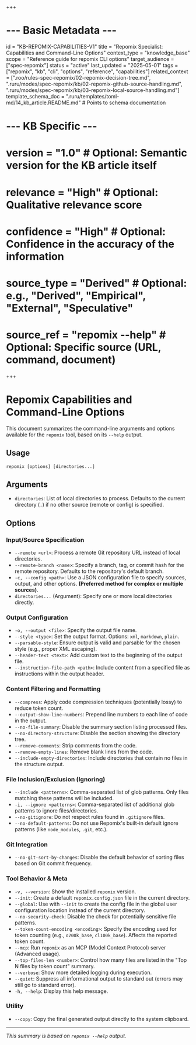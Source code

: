 +++
# --- Basic Metadata ---
id = "KB-REPOMIX-CAPABILITIES-V1"
title = "Repomix Specialist: Capabilities and Command-Line Options"
context_type = "knowledge_base"
scope = "Reference guide for repomix CLI options"
target_audience = ["spec-repomix"]
status = "active"
last_updated = "2025-05-01"
tags = ["repomix", "kb", "cli", "options", "reference", "capabilities"]
related_context = [".roo/rules-spec-repomix/02-repomix-decision-tree.md", ".ruru/modes/spec-repomix/kb/02-repomix-github-source-handling.md", ".ruru/modes/spec-repomix/kb/03-repomix-local-source-handling.md"]
template_schema_doc = ".ruru/templates/toml-md/14_kb_article.README.md" # Points to schema documentation
# --- KB Specific ---
# version = "1.0" # Optional: Semantic version for the KB article itself
# relevance = "High" # Optional: Qualitative relevance score
# confidence = "High" # Optional: Confidence in the accuracy of the information
# source_type = "Derived" # Optional: e.g., "Derived", "Empirical", "External", "Speculative"
# source_ref = "repomix --help" # Optional: Specific source (URL, command, document)
+++

# Repomix Capabilities and Command-Line Options

This document summarizes the command-line arguments and options available for the `repomix` tool, based on its `--help` output.

## Usage

```
repomix [options] [directories...]
```

## Arguments

-   `directories`: List of local directories to process. Defaults to the current directory (`.`) if no other source (remote or config) is specified.

## Options

### Input/Source Specification

-   `--remote <url>`: Process a remote Git repository URL instead of local directories.
-   `--remote-branch <name>`: Specify a branch, tag, or commit hash for the remote repository. Defaults to the repository's default branch.
-   `-c, --config <path>`: Use a JSON configuration file to specify sources, output, and other options. **(Preferred method for complex or multiple sources)**.
-   `directories...` (Argument): Specify one or more local directories directly.

### Output Configuration

-   `-o, --output <file>`: Specify the output file name.
-   `--style <type>`: Set the output format. Options: `xml`, `markdown`, `plain`.
-   `--parsable-style`: Ensure output is valid and parsable for the chosen style (e.g., proper XML escaping).
-   `--header-text <text>`: Add custom text to the beginning of the output file.
-   `--instruction-file-path <path>`: Include content from a specified file as instructions within the output header.

### Content Filtering and Formatting

-   `--compress`: Apply code compression techniques (potentially lossy) to reduce token count.
-   `--output-show-line-numbers`: Prepend line numbers to each line of code in the output.
-   `--no-file-summary`: Disable the summary section listing processed files.
-   `--no-directory-structure`: Disable the section showing the directory tree.
-   `--remove-comments`: Strip comments from the code.
-   `--remove-empty-lines`: Remove blank lines from the code.
-   `--include-empty-directories`: Include directories that contain no files in the structure output.

### File Inclusion/Exclusion (Ignoring)

-   `--include <patterns>`: Comma-separated list of glob patterns. Only files matching these patterns will be included.
-   `-i, --ignore <patterns>`: Comma-separated list of additional glob patterns to ignore files/directories.
-   `--no-gitignore`: Do not respect rules found in `.gitignore` files.
-   `--no-default-patterns`: Do not use Repomix's built-in default ignore patterns (like `node_modules`, `.git`, etc.).

### Git Integration

-   `--no-git-sort-by-changes`: Disable the default behavior of sorting files based on Git commit frequency.

### Tool Behavior & Meta

-   `-v, --version`: Show the installed `repomix` version.
-   `--init`: Create a default `repomix.config.json` file in the current directory.
-   `--global`: Use with `--init` to create the config file in the global user configuration location instead of the current directory.
-   `--no-security-check`: Disable the check for potentially sensitive file patterns.
-   `--token-count-encoding <encoding>`: Specify the encoding used for token counting (e.g., `o200k_base`, `cl100k_base`). Affects the reported token count.
-   `--mcp`: Run `repomix` as an MCP (Model Context Protocol) server (Advanced usage).
-   `--top-files-len <number>`: Control how many files are listed in the "Top N files by token count" summary.
-   `--verbose`: Show more detailed logging during execution.
-   `--quiet`: Suppress all informational output to standard out (errors may still go to standard error).
-   `-h, --help`: Display this help message.

### Utility

-   `--copy`: Copy the final generated output directly to the system clipboard.

---

*This summary is based on `repomix --help` output.*